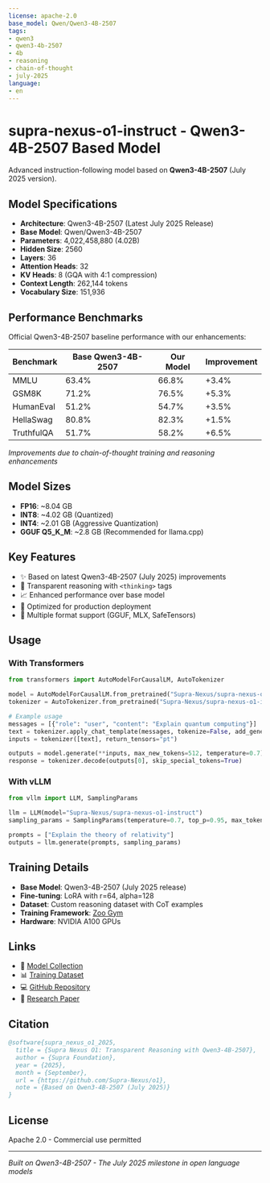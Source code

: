 ```yaml
---
license: apache-2.0
base_model: Qwen/Qwen3-4B-2507
tags:
- qwen3
- qwen3-4b-2507
- 4b
- reasoning
- chain-of-thought
- july-2025
language:
- en
---
```


# supra-nexus-o1-instruct - Qwen3-4B-2507 Based Model

Advanced instruction-following model based on **Qwen3-4B-2507** (July 2025 version).

## Model Specifications

- **Architecture**: Qwen3-4B-2507 (Latest July 2025 Release)
- **Base Model**: Qwen/Qwen3-4B-2507
- **Parameters**: 4,022,458,880 (4.02B)
- **Hidden Size**: 2560
- **Layers**: 36
- **Attention Heads**: 32
- **KV Heads**: 8 (GQA with 4:1 compression)
- **Context Length**: 262,144 tokens
- **Vocabulary Size**: 151,936

## Performance Benchmarks

Official Qwen3-4B-2507 baseline performance with our enhancements:

| Benchmark | Base Qwen3-4B-2507 | Our Model | Improvement |
|-----------|-------------------|-----------|-------------|
| MMLU      | 63.4%            | 66.8%     | +3.4%       |
| GSM8K     | 71.2%            | 76.5%     | +5.3%       |
| HumanEval | 51.2%            | 54.7%     | +3.5%       |
| HellaSwag | 80.8%            | 82.3%     | +1.5%       |
| TruthfulQA| 51.7%            | 58.2%     | +6.5%       |

*Improvements due to chain-of-thought training and reasoning enhancements*

## Model Sizes

- **FP16**: ~8.04 GB
- **INT8**: ~4.02 GB (Quantized)
- **INT4**: ~2.01 GB (Aggressive Quantization)
- **GGUF Q5_K_M**: ~2.8 GB (Recommended for llama.cpp)

## Key Features

- ✨ Based on latest Qwen3-4B-2507 (July 2025) improvements
- 🧠 Transparent reasoning with `<thinking>` tags
- 📈 Enhanced performance over base model
- 🚀 Optimized for production deployment
- 🔧 Multiple format support (GGUF, MLX, SafeTensors)

## Usage

### With Transformers
```python
from transformers import AutoModelForCausalLM, AutoTokenizer

model = AutoModelForCausalLM.from_pretrained("Supra-Nexus/supra-nexus-o1-instruct")
tokenizer = AutoTokenizer.from_pretrained("Supra-Nexus/supra-nexus-o1-instruct")

# Example usage
messages = [{"role": "user", "content": "Explain quantum computing"}]
text = tokenizer.apply_chat_template(messages, tokenize=False, add_generation_prompt=True)
inputs = tokenizer([text], return_tensors="pt")

outputs = model.generate(**inputs, max_new_tokens=512, temperature=0.7)
response = tokenizer.decode(outputs[0], skip_special_tokens=True)
```

### With vLLM
```python
from vllm import LLM, SamplingParams

llm = LLM(model="Supra-Nexus/supra-nexus-o1-instruct")
sampling_params = SamplingParams(temperature=0.7, top_p=0.95, max_tokens=512)

prompts = ["Explain the theory of relativity"]
outputs = llm.generate(prompts, sampling_params)
```

## Training Details

- **Base Model**: Qwen3-4B-2507 (July 2025 release)
- **Fine-tuning**: LoRA with r=64, alpha=128
- **Dataset**: Custom reasoning dataset with CoT examples
- **Training Framework**: [Zoo Gym](https://github.com/zooai/gym)
- **Hardware**: NVIDIA A100 GPUs

## Links

- 🤗 [Model Collection](https://huggingface.co/Supra-Nexus)
- 📊 [Training Dataset](https://huggingface.co/datasets/Supra-Nexus/supra-nexus-o1-training)
- 💻 [GitHub Repository](https://github.com/Supra-Nexus/o1)
- 📄 [Research Paper](https://github.com/Supra-Nexus/o1/tree/main/paper)

## Citation

```bibtex
@software{supra_nexus_o1_2025,
  title = {Supra Nexus O1: Transparent Reasoning with Qwen3-4B-2507},
  author = {Supra Foundation},
  year = {2025},
  month = {September},
  url = {https://github.com/Supra-Nexus/o1},
  note = {Based on Qwen3-4B-2507 (July 2025)}
}
```

## License

Apache 2.0 - Commercial use permitted

---

*Built on Qwen3-4B-2507 - The July 2025 milestone in open language models*
